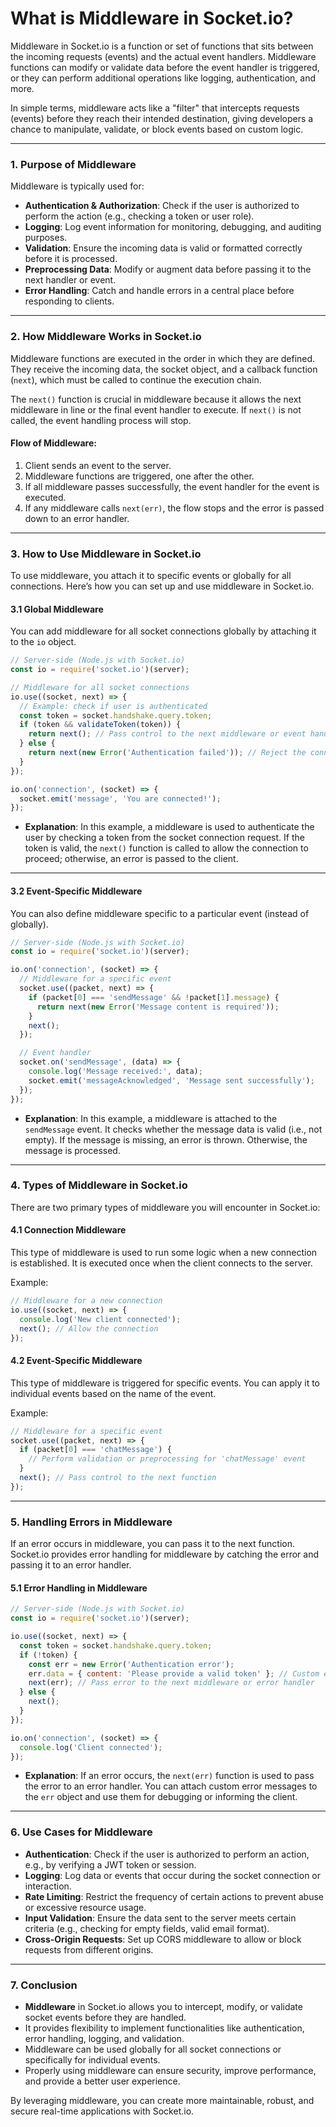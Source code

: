 # **What is Middleware in Socket.io?**

Middleware in Socket.io is a function or set of functions that sits between the incoming requests (events) and the actual event handlers. Middleware functions can modify or validate data before the event handler is triggered, or they can perform additional operations like logging, authentication, and more.

In simple terms, middleware acts like a "filter" that intercepts requests (events) before they reach their intended destination, giving developers a chance to manipulate, validate, or block events based on custom logic.

---

### **1. Purpose of Middleware**

Middleware is typically used for:

- **Authentication & Authorization**: Check if the user is authorized to perform the action (e.g., checking a token or user role).
- **Logging**: Log event information for monitoring, debugging, and auditing purposes.
- **Validation**: Ensure the incoming data is valid or formatted correctly before it is processed.
- **Preprocessing Data**: Modify or augment data before passing it to the next handler or event.
- **Error Handling**: Catch and handle errors in a central place before responding to clients.

---

### **2. How Middleware Works in Socket.io**

Middleware functions are executed in the order in which they are defined. They receive the incoming data, the socket object, and a callback function (`next`), which must be called to continue the execution chain.

The `next()` function is crucial in middleware because it allows the next middleware in line or the final event handler to execute. If `next()` is not called, the event handling process will stop.

#### **Flow of Middleware**:
1. Client sends an event to the server.
2. Middleware functions are triggered, one after the other.
3. If all middleware passes successfully, the event handler for the event is executed.
4. If any middleware calls `next(err)`, the flow stops and the error is passed down to an error handler.

---

### **3. How to Use Middleware in Socket.io**

To use middleware, you attach it to specific events or globally for all connections. Here’s how you can set up and use middleware in Socket.io.

#### **3.1 Global Middleware**

You can add middleware for all socket connections globally by attaching it to the `io` object.

```javascript
// Server-side (Node.js with Socket.io)
const io = require('socket.io')(server);

// Middleware for all socket connections
io.use((socket, next) => {
  // Example: check if user is authenticated
  const token = socket.handshake.query.token;
  if (token && validateToken(token)) {
    return next(); // Pass control to the next middleware or event handler
  } else {
    return next(new Error('Authentication failed')); // Reject the connection
  }
});

io.on('connection', (socket) => {
  socket.emit('message', 'You are connected!');
});
```

- **Explanation**: In this example, a middleware is used to authenticate the user by checking a token from the socket connection request. If the token is valid, the `next()` function is called to allow the connection to proceed; otherwise, an error is passed to the client.

---

#### **3.2 Event-Specific Middleware**

You can also define middleware specific to a particular event (instead of globally).

```javascript
// Server-side (Node.js with Socket.io)
const io = require('socket.io')(server);

io.on('connection', (socket) => {
  // Middleware for a specific event
  socket.use((packet, next) => {
    if (packet[0] === 'sendMessage' && !packet[1].message) {
      return next(new Error('Message content is required'));
    }
    next();
  });

  // Event handler
  socket.on('sendMessage', (data) => {
    console.log('Message received:', data);
    socket.emit('messageAcknowledged', 'Message sent successfully');
  });
});
```

- **Explanation**: In this example, a middleware is attached to the `sendMessage` event. It checks whether the message data is valid (i.e., not empty). If the message is missing, an error is thrown. Otherwise, the message is processed.

---

### **4. Types of Middleware in Socket.io**

There are two primary types of middleware you will encounter in Socket.io:

#### **4.1 Connection Middleware**

This type of middleware is used to run some logic when a new connection is established. It is executed once when the client connects to the server.

Example:
```javascript
// Middleware for a new connection
io.use((socket, next) => {
  console.log('New client connected');
  next(); // Allow the connection
});
```

#### **4.2 Event-Specific Middleware**

This type of middleware is triggered for specific events. You can apply it to individual events based on the name of the event.

Example:
```javascript
// Middleware for a specific event
socket.use((packet, next) => {
  if (packet[0] === 'chatMessage') {
    // Perform validation or preprocessing for 'chatMessage' event
  }
  next(); // Pass control to the next function
});
```

---

### **5. Handling Errors in Middleware**

If an error occurs in middleware, you can pass it to the next function. Socket.io provides error handling for middleware by catching the error and passing it to an error handler.

#### **5.1 Error Handling in Middleware**

```javascript
// Server-side (Node.js with Socket.io)
const io = require('socket.io')(server);

io.use((socket, next) => {
  const token = socket.handshake.query.token;
  if (!token) {
    const err = new Error('Authentication error');
    err.data = { content: 'Please provide a valid token' }; // Custom error message
    next(err); // Pass error to the next middleware or error handler
  } else {
    next();
  }
});

io.on('connection', (socket) => {
  console.log('Client connected');
});
```

- **Explanation**: If an error occurs, the `next(err)` function is used to pass the error to an error handler. You can attach custom error messages to the `err` object and use them for debugging or informing the client.

---

### **6. Use Cases for Middleware**

- **Authentication**: Check if the user is authorized to perform an action, e.g., by verifying a JWT token or session.
- **Logging**: Log data or events that occur during the socket connection or interaction.
- **Rate Limiting**: Restrict the frequency of certain actions to prevent abuse or excessive resource usage.
- **Input Validation**: Ensure the data sent to the server meets certain criteria (e.g., checking for empty fields, valid email format).
- **Cross-Origin Requests**: Set up CORS middleware to allow or block requests from different origins.

---

### **7. Conclusion**

- **Middleware** in Socket.io allows you to intercept, modify, or validate socket events before they are handled.
- It provides flexibility to implement functionalities like authentication, error handling, logging, and validation.
- Middleware can be used globally for all socket connections or specifically for individual events.
- Properly using middleware can ensure security, improve performance, and provide a better user experience.

By leveraging middleware, you can create more maintainable, robust, and secure real-time applications with Socket.io.